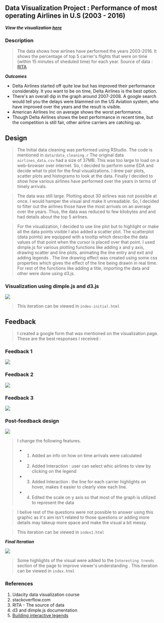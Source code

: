 ## Data Visualization Project : Performance of most operating Airlines in U.S (2003 - 2016)

***View the visualization <a href = "http://airlinesdimpleviz.bitballoon.com/" target="_blank"> here </a>***

### Description

> The data shows how airlines have performed the years 2003-2016. It shows the percentage of top 5 carrier's flights that were on time (within 15 minutes of sheduled time) for each year. Source of data : <a href = "http://www.transtats.bts.gov/OT_Delay/OT_DelayCause1.asp?pn=1" target="_blank">RITA</a>

***Outcomes***
<ul>
<li>Delta Airlines started off quite low but has improved their performance considerably. It you want to be on time, Delta Airlines is the best option.</li>
<li>There's an overall dip in the graph around 2007-2008. A google search would tell you the delays were blammed on the US Aviation system, who have improved over the years and the result is visible.
</li>
<li>American Airlines Inc on average shows the worst performance.</li>	
<li>Though Delta Airlines shows the best performance in recent time, but the competition is still fair, other airline carriers are catching up. </li>
</ul>

## Design

>The Initial data cleaning was performed using RStudio. The code is mentioned in `data/data_cleaning.r` The original data `airlines_data.csv` had a size of 37MB. This was too large to load on a web-browser over internet. So, I decided to perform some EDA and decide what to plot for the final visualizations. I drew pair plots, scatter plots and histograms to look at the data. Finally I decided to show how various airlines have performed over the years in terms of timely arrivals.

> The data was still large. Plotting about 30 airlines was not possible at once. I would hamper the visual and make it unreadable. So, I decided to filter out the airlines those have the most arrivals on an average over the years. Thus, the data was reduced to few kilobytes and and had details about the top 5 airlines. 

>For the visualization, I decided to use line plot but to highlight or make all the data points visible I also added a scatter plot. The scatterplot (data points) are equipped with a tooltip which describe the data values of that point when the cursor is placed over that point. I used dimple.js for various plotting functions like adding x and y axis, drawing scatter and line plots, animating the line entry and exit and adding legends . The line drawing effect was created using some css properties which gives the effect of the line being drawin in real time. For rest of the functions like adding a title, importing the data and other were done using d3.js.

### Visualization using dimple.js and d3.js

![](img/vis-initial.jpg)

> This iteration can be viewed in `index-initial.html`


## Feedback

> I created a google form that was mentioned on the visualization page. These are the best responses I received :

### Feedback 1

![](img/feedback1.jpg)

### Feedback 2

![](img/feedback2.jpg)

### Feedback 3

![](img/feedback3.jpg)


### Post-feedback design

![](img/vis-final.jpg)

> I change the following features. 
>* 1. Added an info on how on time arrivals were calculated
>* 2. Added Interaction : user can select whic airlines to view by clicking on the legend
>* 3. Added Interaction : the line for each carrier highlights on hover, makes it easier to clearly view each line.
>* 4. Edited the scale on y axis so that most of the graph is utilized to represent the data

> I belive rest of the questions were not possible to answer using this graphic as it's aim isn't related to those questions or adding more details may takeup more space and make the visual a bit messy.

> This iteration can be viewed in `index1.html`

***Final Iteration***

![](img/vis-final-final.jpg)

> Some highlights of the visual were added to the `Interesting trends` section of the page to improve viewer's understanding .
> This iteration can be viewed in `index.html`

### References

1. Udacity data visualization course
2. stackoverflow.com
3. RITA - The source of data
4. d3 and dimple.js documentation
5. <a href = "http://dimplejs.org/advanced_examples_viewer.html?id=advanced_interactive_legends" target="_blank">Building interactive legends</a>

